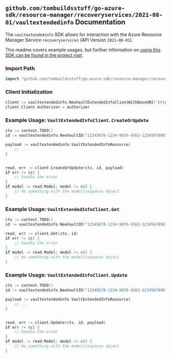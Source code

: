 
## `github.com/tombuildsstuff/go-azure-sdk/resource-manager/recoveryservices/2021-08-01/vaultextendedinfo` Documentation

The `vaultextendedinfo` SDK allows for interaction with the Azure Resource Manager Service `recoveryservices` (API Version `2021-08-01`).

This readme covers example usages, but further information on [using this SDK can be found in the project root](https://github.com/tombuildsstuff/go-azure-sdk/tree/main/docs).

### Import Path

```go
import "github.com/tombuildsstuff/go-azure-sdk/resource-manager/recoveryservices/2021-08-01/vaultextendedinfo"
```


### Client Initialization

```go
client := vaultextendedinfo.NewVaultExtendedInfoClientWithBaseURI("https://management.azure.com")
client.Client.Authorizer = authorizer
```


### Example Usage: `VaultExtendedInfoClient.CreateOrUpdate`

```go
ctx := context.TODO()
id := vaultextendedinfo.NewVaultID("12345678-1234-9876-4563-123456789012", "example-resource-group", "vaultValue")

payload := vaultextendedinfo.VaultExtendedInfoResource{
	// ...
}


read, err := client.CreateOrUpdate(ctx, id, payload)
if err != nil {
	// handle the error
}
if model := read.Model; model != nil {
	// do something with the model/response object
}
```


### Example Usage: `VaultExtendedInfoClient.Get`

```go
ctx := context.TODO()
id := vaultextendedinfo.NewVaultID("12345678-1234-9876-4563-123456789012", "example-resource-group", "vaultValue")

read, err := client.Get(ctx, id)
if err != nil {
	// handle the error
}
if model := read.Model; model != nil {
	// do something with the model/response object
}
```


### Example Usage: `VaultExtendedInfoClient.Update`

```go
ctx := context.TODO()
id := vaultextendedinfo.NewVaultID("12345678-1234-9876-4563-123456789012", "example-resource-group", "vaultValue")

payload := vaultextendedinfo.VaultExtendedInfoResource{
	// ...
}


read, err := client.Update(ctx, id, payload)
if err != nil {
	// handle the error
}
if model := read.Model; model != nil {
	// do something with the model/response object
}
```
